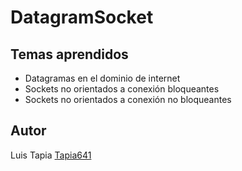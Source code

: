 # DatagramSocket

## Temas aprendidos
* Datagramas en el dominio de internet
* Sockets no orientados a conexión  bloqueantes
* Sockets no orientados a conexión no bloqueantes

## Autor
 Luis Tapia [Tapia641](https://github.com/Tapia641)
